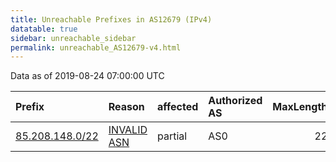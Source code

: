 ```yaml
---
title: Unreachable Prefixes in AS12679 (IPv4)
datatable: true
sidebar: unreachable_sidebar
permalink: unreachable_AS12679-v4.html
---
```


Data as of 2019-08-24 07:00:00 UTC


<div class="datatable-begin"></div>

| Prefix                                                   | Reason                                                                                                 | affected   | Authorized AS   |   MaxLength | Anchor                                         |   unreachable /24s |
|:---------------------------------------------------------|:-------------------------------------------------------------------------------------------------------|:-----------|:----------------|------------:|:-----------------------------------------------|-------------------:|
| [85.208.148.0/22](https://stat.ripe.net/85.208.148.0/22) | [INVALID ASN](https://rpki-validator.ripe.net/announcement-preview?asn=AS12679&prefix=85.208.148.0/22) | partial    | AS0             |          22 | [RIPE](unreachable_RIPE_NCC_RPKI_Root-v4.html) |                  4 |

<div class="datatable-end"></div>